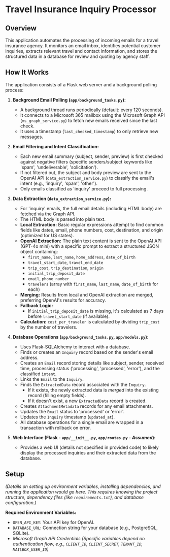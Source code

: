 # Travel Insurance Inquiry Processor

## Overview

This application automates the processing of incoming emails for a travel insurance agency. It monitors an email inbox, identifies potential customer inquiries, extracts relevant travel and contact information, and stores the structured data in a database for review and quoting by agency staff.

## How It Works

The application consists of a Flask web server and a background polling process:

1.  **Background Email Polling (`app/background_tasks.py`):**
    *   A background thread runs periodically (default: every 120 seconds).
    *   It connects to a Microsoft 365 mailbox using the Microsoft Graph API (`ms_graph_service.py`) to fetch new emails received since the last check.
    *   It uses a timestamp (`last_checked_timestamp`) to only retrieve new messages.

2.  **Email Filtering and Intent Classification:**
    *   Each new email summary (subject, sender, preview) is first checked against negative filters (specific senders/subject keywords like 'spam', 'undeliverable', 'solicitation').
    *   If not filtered out, the subject and body preview are sent to the OpenAI API (`data_extraction_service.py`) to classify the email's intent (e.g., 'inquiry', 'spam', 'other').
    *   Only emails classified as 'inquiry' proceed to full processing.

3.  **Data Extraction (`data_extraction_service.py`):**
    *   For 'inquiry' emails, the full email details (including HTML body) are fetched via the Graph API.
    *   The HTML body is parsed into plain text.
    *   **Local Extraction:** Basic regular expressions attempt to find common fields like dates, email, phone numbers, cost, destination, and origin (optimized for US states).
    *   **OpenAI Extraction:** The plain text content is sent to the OpenAI API (GPT-4o mini) with a specific prompt to extract a structured JSON object containing:
        *   `first_name`, `last_name`, `home_address`, `date_of_birth`
        *   `travel_start_date`, `travel_end_date`
        *   `trip_cost`, `trip_destination`, `origin`
        *   `initial_trip_deposit_date`
        *   `email`, `phone_number`
        *   `travelers` (array with `first_name`, `last_name`, `date_of_birth` for each)
    *   **Merging:** Results from local and OpenAI extraction are merged, preferring OpenAI's results for accuracy.
    *   **Fallback Logic:**
        *   If `initial_trip_deposit_date` is missing, it's calculated as 7 days before `travel_start_date` (if available).
    *   **Calculation:** `cost_per_traveler` is calculated by dividing `trip_cost` by the number of travelers.

4.  **Database Operations (`app/background_tasks.py`, `app/models.py`):**
    *   Uses Flask-SQLAlchemy to interact with a database.
    *   Finds or creates an `Inquiry` record based on the sender's email address.
    *   Creates an `Email` record storing details like subject, sender, received time, processing status ('processing', 'processed', 'error'), and the classified `intent`.
    *   Links the `Email` to the `Inquiry`.
    *   Finds the `ExtractedData` record associated with the `Inquiry`.
        *   If it exists, the newly extracted data is *merged* into the existing record (filling empty fields).
        *   If it doesn't exist, a new `ExtractedData` record is created.
    *   Creates `AttachmentMetadata` records for any email attachments.
    *   Updates the `Email` status to 'processed' or 'error'.
    *   Updates the `Inquiry` timestamp (`updated_at`).
    *   All database operations for a single email are wrapped in a transaction with rollback on error.

5.  **Web Interface (Flask - `app/__init__.py`, `app/routes.py` - *Assumed*):**
    *   Provides a web UI (details not specified in provided code) to likely display the processed inquiries and their extracted data from the database.

## Setup

*(Details on setting up environment variables, installing dependencies, and running the application would go here. This requires knowing the project structure, dependency files (like `requirements.txt`), and database configuration.)*

**Required Environment Variables:**

*   `OPEN_API_KEY`: Your API key for OpenAI.
*   `DATABASE_URL`: Connection string for your database (e.g., PostgreSQL, SQLite).
*   *Microsoft Graph API Credentials (Specific variables depend on authentication flow, e.g., `CLIENT_ID`, `CLIENT_SECRET`, `TENANT_ID`, `MAILBOX_USER_ID`)*
